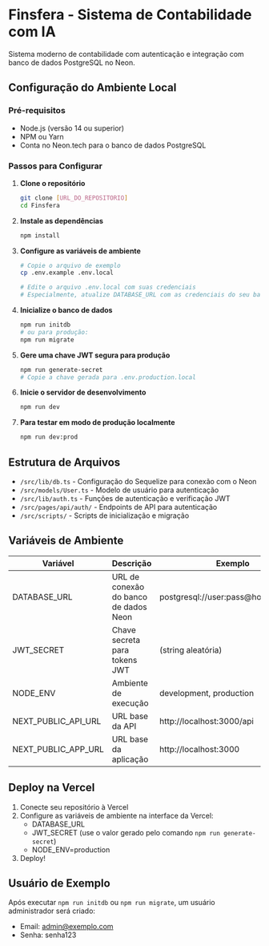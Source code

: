 # Finsfera - Sistema de Contabilidade com IA

Sistema moderno de contabilidade com autenticação e integração com banco de dados PostgreSQL no Neon.

## Configuração do Ambiente Local

### Pré-requisitos

- Node.js (versão 14 ou superior)
- NPM ou Yarn
- Conta no Neon.tech para o banco de dados PostgreSQL

### Passos para Configurar

1. **Clone o repositório**

   ```bash
   git clone [URL_DO_REPOSITORIO]
   cd Finsfera
   ```

2. **Instale as dependências**

   ```bash
   npm install
   ```

3. **Configure as variáveis de ambiente**

   ```bash
   # Copie o arquivo de exemplo
   cp .env.example .env.local

   # Edite o arquivo .env.local com suas credenciais
   # Especialmente, atualize DATABASE_URL com as credenciais do seu banco Neon
   ```

4. **Inicialize o banco de dados**

   ```bash
   npm run initdb
   # ou para produção:
   npm run migrate
   ```

5. **Gere uma chave JWT segura para produção**

   ```bash
   npm run generate-secret
   # Copie a chave gerada para .env.production.local
   ```

6. **Inicie o servidor de desenvolvimento**

   ```bash
   npm run dev
   ```

7. **Para testar em modo de produção localmente**
   ```bash
   npm run dev:prod
   ```

## Estrutura de Arquivos

- `/src/lib/db.ts` - Configuração do Sequelize para conexão com o Neon
- `/src/models/User.ts` - Modelo de usuário para autenticação
- `/src/lib/auth.ts` - Funções de autenticação e verificação JWT
- `/src/pages/api/auth/` - Endpoints de API para autenticação
- `/src/scripts/` - Scripts de inicialização e migração

## Variáveis de Ambiente

| Variável            | Descrição                             | Exemplo                              |
| ------------------- | ------------------------------------- | ------------------------------------ |
| DATABASE_URL        | URL de conexão do banco de dados Neon | postgresql://user:pass@host/database |
| JWT_SECRET          | Chave secreta para tokens JWT         | (string aleatória)                   |
| NODE_ENV            | Ambiente de execução                  | development, production              |
| NEXT_PUBLIC_API_URL | URL base da API                       | http://localhost:3000/api            |
| NEXT_PUBLIC_APP_URL | URL base da aplicação                 | http://localhost:3000                |

## Deploy na Vercel

1. Conecte seu repositório à Vercel
2. Configure as variáveis de ambiente na interface da Vercel:
   - DATABASE_URL
   - JWT_SECRET (use o valor gerado pelo comando `npm run generate-secret`)
   - NODE_ENV=production
3. Deploy!

## Usuário de Exemplo

Após executar `npm run initdb` ou `npm run migrate`, um usuário administrador será criado:

- Email: admin@exemplo.com
- Senha: senha123
